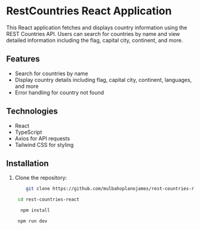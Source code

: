 # RestCountries React Application

This React application fetches and displays country information using the REST Countries API. Users can search for countries by name and view detailed information including the flag, capital city, continent, and more.

## Features

- Search for countries by name
- Display country details including flag, capital city, continent, languages, and more
- Error handling for country not found

## Technologies

- React
- TypeScript
- Axios for API requests
- Tailwind CSS for styling

## Installation

1. Clone the repository:

   ```bash
       git clone https://github.com/mulbahoplanojames/rest-countries-react.git
   ```

   ```bash
    cd rest-countries-react
   ```

   ```bash
     npm install
   ```

   ```bash
    npm run dev
   ```
